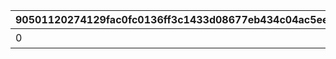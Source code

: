 |90501120274129fac0fc0136ff3c1433d08677eb434c04ac5eec8c6237af006e|ce7854781285e11f31355853d0bf7696b020dca7078cde005d5b1f6eadc516f1|d6d6b78621b0d4244907a16c8cf343b68216658ace5da4eb09a7f5b0a1171443|070f6cb83c8cf8d5dc3c8d4b76bb5e23d9d31a99d8afa1eed4788d7704fc4e19|9c73d477b005e93b091ff997f6a89de7ecce8a09ba254e09511726b9edf110b8|addbb546edaf739c25aad56a1bac878715a9111af82057992f9065d45b4ea81d|8689152d44af41b86d7ec310d5331bbc5787ea0b0fc97aca7ef81851ccded8b5|fa73cdbcab86375d2a3286a42c3f45e96fdadb380fb60dc255b17a5156041b3e|125b38c61687cefbe3a5f15ed32e5dc0d2f58345a9517308f1993f7bec9069de|b170a3e3ae462945bd5c922c209616fc23367e1d270ff931958547bb6bc71b84|6fb3e899a3ad9a5bee809663a6149e2166e3a5ca1817241c304e72ab0ef23bba|3236efa1cb775545d6eb5c4dbc377dec0e81c1cfdfc005bab4b4b9c9580b6c06|ac9b7f6991da229cf588d639894eb37aede918d69045735581bd629c5d157d18|14baf28290561af051f93f6e3de4212eb7496590cd6eb994164f8497fe8a5ee5|d6844760846e1fbe297757a239ba1b6734187bfab5a5d22af68ad6eec6410e2f|14761ed3f629db14ca14eb5d94df3009adfb38d5ef597255f72e00bb9859f421|7e2e33692dd89bb31759fe7e2b2a31d5c47f4131bea0344bce3d1e98e2bfb3af|bf80d9292c572fb10f1d9adfb6d94015b7dbaeabf98580d4b444b8a7788e2562|
| --- | --- | --- | --- | --- | --- | --- | --- | --- | --- | --- | --- | --- | --- | --- | --- | --- | --- |
|0|1|0|1|11001021|0|0|スコアを累計で300000獲得しよう|0|0|0|0|0|0|0|300000|15|0|